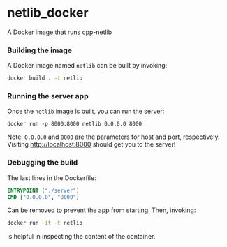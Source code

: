 # netlib_docker
A Docker image that runs cpp-netlib


### Building the image
A Docker image named `netlib` can be built by invoking:
```bash
docker build . -t netlib
```

### Running the server app
Once the `netlib` image is built, you can run the server:
```
docker run -p 8000:8000 netlib 0.0.0.0 8000
```
Note: `0.0.0.0` and `8000` are the parameters for host and port, respectively. Visiting [http://localhost:8000](http://localhost:8000) should get you to the server!

### Debugging the build
The last lines in the Dockerfile:
```Dockerfile
ENTRYPOINT ["./server"]
CMD ["0.0.0.0", "8000"]
```
Can be removed to prevent the app from starting. Then, invoking:
```bash
docker run -it -t netlib
```
is helpful in inspecting the content of the container. 
